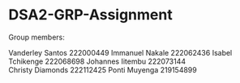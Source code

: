 # DSA2-GRP-Assignment

Group members:

Vanderley Santos 222000449
Immanuel Nakale 222062436
Isabel Tchikenge 222068698
Johannes Iitembu 222073144     
Christy Diamonds 222112425
Ponti Muyenga 219154899
